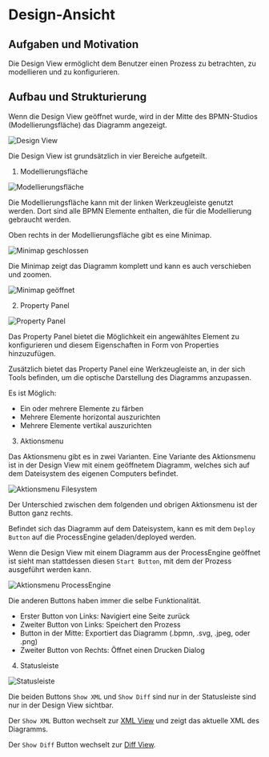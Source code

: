 # Design-Ansicht

## Aufgaben und Motivation

Die Design View ermöglicht dem Benutzer einen Prozess zu betrachten,
zu modellieren und zu konfigurieren.

## Aufbau und Strukturierung

Wenn die Design View geöffnet wurde, wird in der Mitte des BPMN-Studios
(Modellierungsfläche) das Diagramm angezeigt.

![Design View](design-view.png)

Die Design View ist grundsätzlich in vier Bereiche aufgeteilt.

1. Modellierungsfläche

  ![Modellierungsfläche](design-view-modeler.png)

  Die Modellierungsfläche kann mit der linken Werkzeugleiste genutzt werden.
  Dort sind alle BPMN Elemente enthalten, die für die Modellierung gebraucht
  werden.

  Oben rechts in der Modellierungsfläche gibt es eine Minimap.

  ![Minimap geschlossen](design-view-minimap-closed.png)

  Die Minimap zeigt das Diagramm komplett und kann es auch verschieben und
  zoomen.

  ![Minimap geöffnet](design-view-minimap-opened.png)

2. Property Panel

  ![Property Panel](design-view-propertypanel.png)

  Das Property Panel bietet die Möglichkeit ein angewähltes Element
  zu konfigurieren und diesem Eigenschaften in Form von Properties
  hinzuzufügen.

  Zusätzlich bietet das Property Panel eine Werkzeugleiste an, in der sich
  Tools befinden, um die optische Darstellung des Diagramms anzupassen.

  Es ist Möglich:

  - Ein oder mehrere Elemente zu färben
  - Mehrere Elemente horizontal auszurichten
  - Mehrere Elemente vertikal auszurichten

3. Aktionsmenu

  Das Aktionsmenu gibt es in zwei Varianten.
  Eine Variante des Aktionsmenu ist in der Design View mit einem geöffnetem
  Diagramm, welches sich auf dem Dateisystem des eigenen Computers befindet.

  ![Aktionsmenu Filesystem](design-view-menu-filesystem.png)

  Der Unterschied zwischen dem folgenden und obrigen Aktionsmenu ist der
  Button ganz rechts.

  Befindet sich das Diagramm auf dem Dateisystem, kann es mit dem `Deploy Button`
  auf die ProcessEngine geladen/deployed werden.

  Wenn die Design View mit einem Diagramm aus der ProcessEngine geöffnet ist
  sieht man stattdessen diesen `Start Button`, mit dem der Prozess ausgeführt
  werden kann.

  ![Aktionsmenu ProcessEngine](design-view-menu-processengine.png)

  Die anderen Buttons haben immer die selbe Funktionalität.

  - Erster Button von Links: Navigiert eine Seite zurück
  - Zweiter Button von Links: Speichert den Prozess
  - Button in der Mitte: Exportiert das Diagramm (.bpmn, .svg, .jpeg, oder .png)
  - Zweiter Button von Rechts: Öffnet einen Drucken Dialog

4. Statusleiste

  ![Statusleiste](design-view-xml-diff.png)

  Die beiden Buttons `Show XML` und `Show Diff` sind nur in der Statusleiste
  sind nur in der Design View sichtbar.

  Der `Show XML` Button wechselt zur [XML View](../xml-view/xml-view.md) und zeigt das aktuelle XML
  des Diagramms.

  Der `Show Diff` Button wechselt zur [Diff View](../diff-view/diff-view.md).

